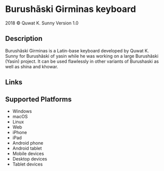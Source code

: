 ﻿Burushãski Girminas keyboard
==============

2018 © Quwat K. Sunny
Version 1.0

Description
-----------
Burushãski Girminas is a Latin-base keyboard developed by Quwat K. Sunny for Burushãski of yasin while he was working on a large Burushãski (Yasin) project. It can be used flawlessly in other variants of Burushaski as well as shina and khowar.

Links
-----

Supported Platforms
-------------------
 * Windows
 * macOS
 * Linux
 * Web
 * iPhone
 * iPad
 * Android phone
 * Android tablet
 * Mobile devices
 * Desktop devices
 * Tablet devices

